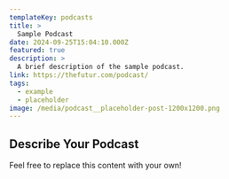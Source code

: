```yaml
---
templateKey: podcasts
title: >
  Sample Podcast
date: 2024-09-25T15:04:10.000Z
featured: true
description: >
  A brief description of the sample podcast.
link: https://thefutur.com/podcast/
tags:
  - example
  - placeholder
image: /media/podcast__placeholder-post-1200x1200.png
---
```


## Describe Your Podcast

Feel free to replace this content with your own!
